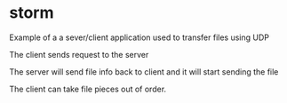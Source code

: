 # storm
Example of a a sever/client application used to transfer files using UDP

The client sends request to the server

The server will send file info back to client and it will start sending the file

The client can take file pieces out of order. 
